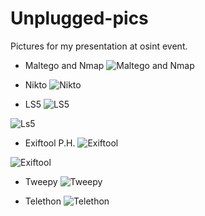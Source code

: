 # Unplugged-pics
Pictures for my presentation at osint event.
- Maltego and Nmap
![Maltego and Nmap](https://raw.githubusercontent.com/DeadmanXXXII/Unplugged-pics/main/Screenshot_20241105-142422.png)

- Nikto
![Nikto](https://raw.githubusercontent.com/DeadmanXXXII/Unplugged-pics/main/Screenshot_20241105-142441.png)

- LS5
![LS5](https://raw.githubusercontent.com/DeadmanXXXII/Unplugged-pics/main/Screenshot_20241105-143927.png)

![Ls5](https://raw.githubusercontent.com/DeadmanXXXII/Unplugged-pics/main/Screenshot_20241105-143914.png)

- Exiftool P.H.
![Exiftool](https://raw.githubusercontent.com/DeadmanXXXII/Unplugged-pics/main/Screenshot_20241105-144826.png)

![Exiftool](https://raw.githubusercontent.com/DeadmanXXXII/Unplugged-pics/main/Screenshot_20241105-144819.png)

- Tweepy
![Tweepy](https://raw.githubusercontent.com/DeadmanXXXII/Unplugged-pics/main/Screenshot_20241105-144448.png)

- Telethon
![Telethon](https://raw.githubusercontent.com/DeadmanXXXII/Unplugged-pics/main/Screenshot_20241105-160335.png)
